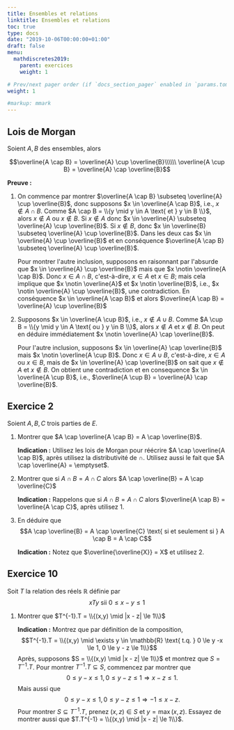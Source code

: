 ```yaml
---
title: Ensembles et relations
linktitle: Ensembles et relations
toc: true
type: docs
date: "2019-10-06T00:00:00+01:00"
draft: false
menu:
  mathdiscretes2019:
    parent: exercices
    weight: 1

# Prev/next pager order (if `docs_section_pager` enabled in `params.toml`)
weight: 1

#markup: mmark
---
```


## Lois de Morgan

Soient $A, B$ des ensembles, alors

$$\overline{A \cap B} = \overline{A} \cup \overline{B}\\\\\\
\overline{A \cup B} = \overline{A} \cap \overline{B}$$

**Preuve :**

1.  On commence par montrer $\overline{A \cap B} \subseteq \overline{A} \cup \overline{B}$, donc supposons $x \in \overline{A \cap B}$, i.e., $x \notin A \cap B$. Comme $A \cap B = \\{y \mid y \in A \text{ et } y \in B \\}$, alors $x \notin A$ ou $x \notin B$. Si $x \notin A$ donc $x \in \overline{A} \subseteq \overline{A} \cup \overline{B}$. Si $x \notin B$, donc $x \in \overline{B} \subseteq \overline{A} \cup \overline{B}$. Dans les deux cas $x \in \overline{A} \cup \overline{B}$ et en conséquence $\overline{A \cap B} \subseteq \overline{A} \cup \overline{B}$. 

    Pour montrer l'autre inclusion, supposons en raisonnant par l'absurde que $x \in \overline{A} \cup \overline{B}$ mais que $x \notin \overline{A \cap B}$. Donc $x \in A \cap B$, c'est-à-dire, $x \in A$ et $x \in B$; mais cela implique que $x \notin \overline{A}$ et $x \notin \overline{B}$, i.e., $x \notin \overline{A} \cup \overline{B}$, une contradiction. En conséquence $x \in \overline{A \cap B}$ et alors $\overline{A \cap B} = \overline{A} \cup \overline{B}$

2.  Supposons $x \in \overline{A \cup B}$, i.e., $x \notin A \cup B$. Comme $A \cup B = \\{y \mid y \in A \text{ ou } y \in B \\}$, alors $x \notin A$ et $x \notin B$. On peut en déduire immédiatement $x \notin \overline{A} \cap \overline{B}$.

    Pour l'autre inclusion, supposons $x \in \overline{A} \cap \overline{B}$ mais $x \notin \overline{A \cup B}$. Donc $x \in A \cup B$, c'est-à-dire, $x \in A$ ou $x \in B$, mais de $x \in \overline{A} \cap \overline{B}$ on sait que $x \notin A$ et $x \notin B$. On obtient une contradiction et en consequence $x \in  \overline{A \cup B}$, i.e., $\overline{A \cup B} = \overline{A} \cap \overline{B}$.

## Exercice 2

Soient $A, B, C$ trois parties de $E$.

1.  Montrer que $A \cap \overline{A \cap B} = A \cap \overline{B}$.
   
    **Indication :** Utilisez les lois de Morgan pour réécrire $A \cap \overline{A \cap B}$, après utilisez la distributivité de $\cap$. Utilisez aussi le fait que $A \cap \overline{A} = \emptyset$.

2.  Montrer que si $A \cap B = A \cap C$ alors $A \cap \overline{B} = A \cap \overline{C}$
   
    **Indication :** Rappelons que si $A \cap B = A \cap C$ alors $\overline{A \cap B} = \overline{A \cap C}$, après utilisez 1.

3.  En déduire que $$A \cap \overline{B} = A \cap \overline{C} \text{ si et seulement si } A \cap B = A \cap C$$

    **Indication :** Notez que $\overline{\overline{X}} = X$ et utilisez 2.

## Exercice 10

Soit $T$ la relation des réels $\mathbb{R}$ définie par $$xTy \text{ sii } 0 \le x-y \le 1$$

1.  Montrer que $T^{-1}.T = \\{(x,y) \mid |x - z| \le 1\\}$

    **Indication :** Montrez que par définition de la composition, $$T^{-1}.T = \\{(x,y) \mid \exists y \in \mathbb{R} \text{ t.q. } 0 \le y -x \le 1, 0 \le y - z \le 1\\}$$ Après, supposons $S = \\{(x,y) \mid |x - z| \le 1\\}$ et montrez que $S = T^{-1}.T$. Pour montrer $T^{-1}.T \subseteq S$, commencez par montrer que $$0 \le y - x \le 1, 0 \le y - z \le 1 \Longrightarrow x - z \le 1.$$ Mais aussi que $$0 \le y - x \le 1, 0 \le y - z \le 1 \Longrightarrow -1 \le x - z.$$ Pour montrer $S \subseteq T^{-1}.T$, prenez $(x,z) \in S$ et $y = \max(x,z)$. Essayez de montrer aussi que $T.T^{-1} = \\{(x,y) \mid |x - z| \le 1\\}$.
